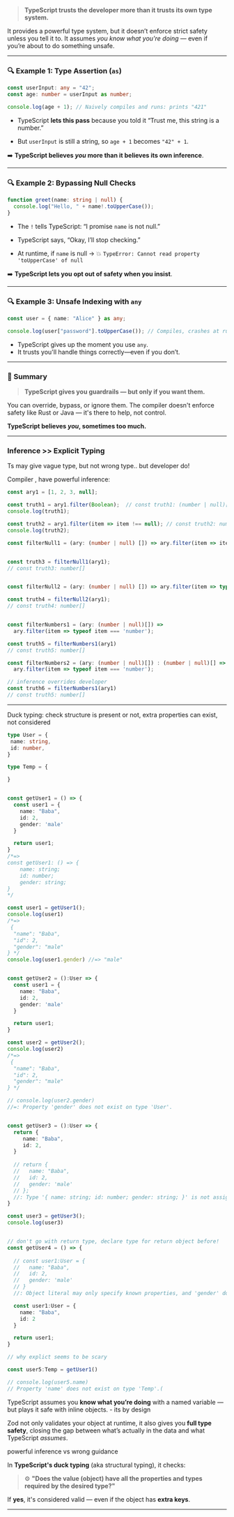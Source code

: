 

> **TypeScript trusts the developer more than it trusts its own type system.**

It provides a powerful type system, but it doesn’t enforce strict safety unless you tell it to. It assumes _you know what you're doing_ — even if you’re about to do something unsafe.

---

### 🔍 Example 1: Type Assertion (`as`)

```ts
const userInput: any = "42";
const age: number = userInput as number;

console.log(age + 1); // Naively compiles and runs: prints "421"
```

- TypeScript **lets this pass** because you told it “Trust me, this string is a number.”
    
- But `userInput` is still a string, so `age + 1` becomes `"42" + 1`.
    

➡️ **TypeScript believes _you_ more than it believes its own inference**.

---

### 🔍 Example 2: Bypassing Null Checks

```ts
function greet(name: string | null) {
  console.log("Hello, " + name!.toUpperCase());
}
```

- The `!` tells TypeScript: “I promise `name` is not null.”
    
- TypeScript says, “Okay, I’ll stop checking.”
    
- At runtime, if `name` is null → 💥 `TypeError: Cannot read property 'toUpperCase' of null`
    

➡️ **TypeScript lets you opt out of safety when you insist**.

---

### 🔍 Example 3: Unsafe Indexing with `any`

```ts
const user = { name: "Alice" } as any;

console.log(user["password"].toUpperCase()); // Compiles, crashes at runtime
```

- TypeScript gives up the moment you use `any`.
- It trusts you'll handle things correctly—even if you don’t.


---

### 🧠 Summary

> **TypeScript gives you guardrails — but only if you want them.**

You can override, bypass, or ignore them. The compiler doesn't enforce safety like Rust or Java — it's there to help, not control.

**TypeScript believes _you_, sometimes too much.**

---

### Inference >> Explicit Typing

Ts may give vague type, but not wrong type.. but developer do!



 Compiler , have powerful inference:


```ts
const ary1 = [1, 2, 3, null];

const truth1 = ary1.filter(Boolean);  // const truth1: (number | null)[]
console.log(truth1);

const truth2 = ary1.filter(item => item !== null); // const truth2: number[]
console.log(truth2);

const filterNull1 = (ary: (number | null) []) => ary.filter(item => item!==null)


const truth3 = filterNull1(ary1);
// const truth3: number[]


const filterNull2 = (ary: (number | null) []) => ary.filter(item => typeof item !== 'object')

const truth4 = filterNull2(ary1);
// const truth4: number[]


const filterNumbers1 = (ary: (number | null)[]) => 
  ary.filter(item => typeof item === 'number');

const truth5 = filterNumbers1(ary1)
// const truth5: number[]

const filterNumbers2 = (ary: (number | null)[]) : (number | null)[] => 
  ary.filter(item => typeof item === 'number');

// inference overrides developer 
const truth6 = filterNumbers1(ary1)
// const truth5: number[]

```


---

Duck typing: check structure is present or not, extra properties can exist, not considered


```ts
type User = {
 name: string,
 id: number,
}

type Temp = {

}


const getUser1 = () => {
  const user1 = {
    name: "Baba",
    id: 2,
    gender: 'male'
  }

  return user1;
}
/*=>
const getUser1: () => {
    name: string;
    id: number;
    gender: string;
}
*/

const user1 = getUser1();
console.log(user1)
/*=>
 {
  "name": "Baba",
  "id": 2,
  "gender": "male"
} */
console.log(user1.gender) //=> "male" 


const getUser2 = ():User => {
  const user1 = {
    name: "Baba",
    id: 2,
    gender: 'male'
  }

  return user1;
}

const user2 = getUser2();
console.log(user2)
/*=>
 {
  "name": "Baba",
  "id": 2,
  "gender": "male"
} */

// console.log(user2.gender)
//=: Property 'gender' does not exist on type 'User'.


const getUser3 = ():User => {
  return {
     name: "Baba",
     id: 2,
  }
  
  // return {
  //   name: "Baba",
  //   id: 2,
  //   gender: 'male'
  // };
  //: Type '{ name: string; id: number; gender: string; }' is not assignable to type 'User'.
}

const user3 = getUser3();
console.log(user3)


// don't go with return type, declare type for return object before!
const getUser4 = () => {
  
  // const user1:User = {
  //   name: "Baba",
  //   id: 2,
  //   gender: 'male'
  // }
  //: Object literal may only specify known properties, and 'gender' does not exist in type 'User'

  const user1:User = {
    name: "Baba",
    id: 2
  }

  return user1;
}

// why explict seems to be scary 

const user5:Temp = getUser1()

// console.log(user5.name)
// Property 'name' does not exist on type 'Temp'.(
```




TypeScript assumes you **know what you’re doing** with a named variable — but plays it safe with inline objects. - its by design


Zod not only validates your object at runtime, it also gives you **full type safety**, closing the gap between what’s actually in the data and what TypeScript _assumes_.

powerful inference vs wrong guidance


In **TypeScript's duck typing** (aka structural typing), it checks:

> ⚙️ **"Does the value (object) have all the properties and types required by the desired type?"**

If **yes**, it's considered valid — even if the object has **extra keys**.


---




